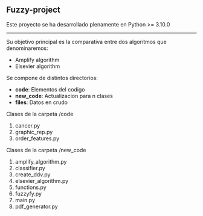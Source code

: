 ## Fuzzy-project
Este proyecto se ha desarrollado plenamente en Python >= 3.10.0
___

Su objetivo principal es la comparativa entre dos algoritmos que denominaremos:

+ Amplify algorithm
+ Elsevier algorithm

Se compone de distintos directorios:

* **code**: Elementos del codigo
* **new_code**: Actualizacion para n clases
* **files**: Datos en crudo

Clases de la carpeta /code

1. cancer.py
2. graphic_rep.py
3. order_features.py

Clases de la carpeta /new_code
1. amplify_algorithm.py
2. classifier.py
3. create_ddv.py
4. elsevier_algorithm.py
5. functions.py
6. fuzzyfy.py
7. main.py
8. pdf_generator.py





